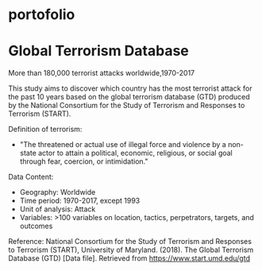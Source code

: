 # portofolio
# Global Terrorism Database
More than 180,000 terrorist attacks worldwide,1970-2017

This study aims to discover which country has the most terrorist attack for the past 10 years based on the global terrorism database (GTD) produced by the National Consortium for the Study of Terrorism and Responses to Terrorism (START).

Definition of terrorism:
* "The threatened or actual use of illegal force and violence by a non-state actor to attain a political, economic, religious, or social goal through fear, coercion, or intimidation."
 
Data Content:
* Geography: Worldwide
* Time period: 1970-2017, except 1993
* Unit of analysis: Attack
* Variables: >100 variables on location, tactics, perpetrators, targets, and outcomes

Reference:
National Consortium for the Study of Terrorism and Responses to Terrorism (START), University of Maryland. (2018). The Global Terrorism Database (GTD) [Data file]. Retrieved from https://www.start.umd.edu/gtd
